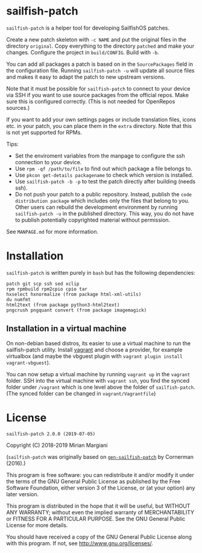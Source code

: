 
# sailfish-patch

`sailfish-patch` is a helper tool for developing SailfishOS patches.

Create a new patch skeleton with `-c NAME` and put the original files
in the directory `original`. Copy everything to the directory `patched` and
make your changes. Configure the project in `build/CONFIG`. Build with `-b`.

You can add all packages a patch is based on in the `SourcePackages` field
in the configuration file. Running `sailfish-patch -u` will update all source
files and makes it easy to adapt the patch to new upstream versions.

Note that it must be possible for `sailfish-patch` to connect to your device via
SSH if you want to use source packages from the official repos. Make sure this
is configured correctly. (This is not needed for OpenRepos sources.)

If you want to add your own settings pages or include translation files,
icons etc. in your patch, you can place them in the `extra` directory. Note
that this is not yet supported for RPMs.

Tips:

- Set the enviroment variables from the manpage to configure the ssh connection to your device.
- Use `rpm -qf /path/to/file` to find out which package a file belongs to.
- Use `pkcon get-details packagename` to check which version is installed.
- Use `sailfish-patch -b -p` to test the patch directly after building (needs ssh).
- Do not push your patch to a public repository. Instead, publish the `code
  distribution package` which includes only the files that belong to you.
  Other users can rebuild the development environment by running
  `sailfish-patch -u` in the published directory. This way, you do not have to
  publish potentially copyrighted material without permission.


See `MANPAGE.md` for more information.

# Installation

`sailfish-patch` is written purely in `bash` but has the following dependencies:

    patch git scp ssh sed xclip
    rpm rpmbuild rpm2cpio cpio tar
    hxselect hxnormalize (from package html-xml-utils)
    du numfmt
    html2text (from package python3-html2text)
    pngcrush pngquant convert (from package imagemagick)

## Installation in a virtual machine

On non-debian based distros, its easier to use a virtual machine to run the sailfish-patch utility.
Install [vagrant](https://www.vagrantup.com/) and choose a provider, for example virtualbox (and maybe the vbguest plugin with `vagrant plugin install vagrant-vbguest`).

You can now setup a virtual machine by running `vagrant up` in the `vagrant` folder.
SSH into the virtual machine with `vagrant ssh`, you find the synced folder under `/vagrant` which is one level above the folder of `sailfish-patch`.
(The synced folder can be changed in `vagrant/Vagrantfile`)

# License

`sailfish-patch 2.0.0 (2019-07-05)`

Copyright (C) 2018-2019  Mirian Margiani

(`sailfish-patch` was originally based on
[`gen-sailfish-patch`](https://github.com/cornerman/gen-sailfish-patch)
by Cornerman (2016).)

This program is free software: you can redistribute it and/or modify
it under the terms of the GNU General Public License as published by
the Free Software Foundation, either version 3 of the License, or
(at your option) any later version.

This program is distributed in the hope that it will be useful,
but WITHOUT ANY WARRANTY; without even the implied warranty of
MERCHANTABILITY or FITNESS FOR A PARTICULAR PURPOSE.  See the
GNU General Public License for more details.

You should have received a copy of the GNU General Public License
along with this program.  If not, see <http://www.gnu.org/licenses/>.
